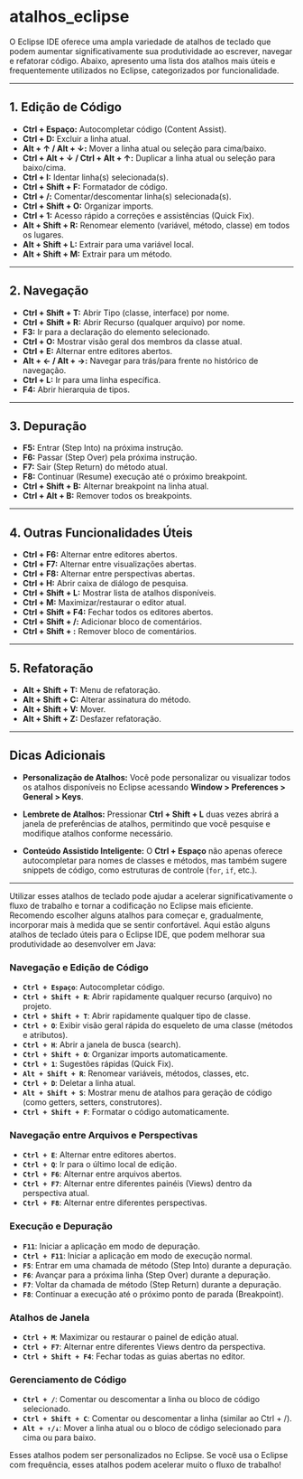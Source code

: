 # atalhos_eclipse

O Eclipse IDE oferece uma ampla variedade de atalhos de teclado que podem aumentar significativamente sua produtividade ao escrever, navegar e refatorar código. Abaixo, apresento uma lista dos atalhos mais úteis e frequentemente utilizados no Eclipse, categorizados por funcionalidade.

---

## **1. Edição de Código**

- **Ctrl + Espaço:** Autocompletar código (Content Assist).
- **Ctrl + D:** Excluir a linha atual.
- **Alt + ↑ / Alt + ↓:** Mover a linha atual ou seleção para cima/baixo.
- **Ctrl + Alt + ↓ / Ctrl + Alt + ↑:** Duplicar a linha atual ou seleção para baixo/cima.
- **Ctrl + I:** Identar linha(s) selecionada(s).
- **Ctrl + Shift + F:** Formatador de código.
- **Ctrl + /:** Comentar/descomentar linha(s) selecionada(s).
- **Ctrl + Shift + O:** Organizar imports.
- **Ctrl + 1:** Acesso rápido a correções e assistências (Quick Fix).
- **Alt + Shift + R:** Renomear elemento (variável, método, classe) em todos os lugares.
- **Alt + Shift + L:** Extrair para uma variável local.
- **Alt + Shift + M:** Extrair para um método.

---

## **2. Navegação**

- **Ctrl + Shift + T:** Abrir Tipo (classe, interface) por nome.
- **Ctrl + Shift + R:** Abrir Recurso (qualquer arquivo) por nome.
- **F3:** Ir para a declaração do elemento selecionado.
- **Ctrl + O:** Mostrar visão geral dos membros da classe atual.
- **Ctrl + E:** Alternar entre editores abertos.
- **Alt + ← / Alt + →:** Navegar para trás/para frente no histórico de navegação.
- **Ctrl + L:** Ir para uma linha específica.
- **F4:** Abrir hierarquia de tipos.

---

## **3. Depuração**

- **F5:** Entrar (Step Into) na próxima instrução.
- **F6:** Passar (Step Over) pela próxima instrução.
- **F7:** Sair (Step Return) do método atual.
- **F8:** Continuar (Resume) execução até o próximo breakpoint.
- **Ctrl + Shift + B:** Alternar breakpoint na linha atual.
- **Ctrl + Alt + B:** Remover todos os breakpoints.

---

## **4. Outras Funcionalidades Úteis**

- **Ctrl + F6:** Alternar entre editores abertos.
- **Ctrl + F7:** Alternar entre visualizações abertas.
- **Ctrl + F8:** Alternar entre perspectivas abertas.
- **Ctrl + H:** Abrir caixa de diálogo de pesquisa.
- **Ctrl + Shift + L:** Mostrar lista de atalhos disponíveis.
- **Ctrl + M:** Maximizar/restaurar o editor atual.
- **Ctrl + Shift + F4:** Fechar todos os editores abertos.
- **Ctrl + Shift + /:** Adicionar bloco de comentários.
- **Ctrl + Shift + \:** Remover bloco de comentários.

---

## **5. Refatoração**

- **Alt + Shift + T:** Menu de refatoração.
- **Alt + Shift + C:** Alterar assinatura do método.
- **Alt + Shift + V:** Mover.
- **Alt + Shift + Z:** Desfazer refatoração.

---

## **Dicas Adicionais**

- **Personalização de Atalhos:** Você pode personalizar ou visualizar todos os atalhos disponíveis no Eclipse acessando **Window > Preferences > General > Keys**.

- **Lembrete de Atalhos:** Pressionar **Ctrl + Shift + L** duas vezes abrirá a janela de preferências de atalhos, permitindo que você pesquise e modifique atalhos conforme necessário.

- **Conteúdo Assistido Inteligente:** O **Ctrl + Espaço** não apenas oferece autocompletar para nomes de classes e métodos, mas também sugere snippets de código, como estruturas de controle (`for`, `if`, etc.).

---

Utilizar esses atalhos de teclado pode ajudar a acelerar significativamente o fluxo de trabalho e tornar a codificação no Eclipse mais eficiente. Recomendo escolher alguns atalhos para começar e, gradualmente, incorporar mais à medida que se sentir confortável.
Aqui estão alguns atalhos de teclado úteis para o Eclipse IDE, que podem melhorar sua produtividade ao desenvolver em Java:

### Navegação e Edição de Código
- **`Ctrl + Espaço`**: Autocompletar código.
- **`Ctrl + Shift + R`**: Abrir rapidamente qualquer recurso (arquivo) no projeto.
- **`Ctrl + Shift + T`**: Abrir rapidamente qualquer tipo de classe.
- **`Ctrl + O`**: Exibir visão geral rápida do esqueleto de uma classe (métodos e atributos).
- **`Ctrl + H`**: Abrir a janela de busca (search).
- **`Ctrl + Shift + O`**: Organizar imports automaticamente.
- **`Ctrl + 1`**: Sugestões rápidas (Quick Fix).
- **`Alt + Shift + R`**: Renomear variáveis, métodos, classes, etc.
- **`Ctrl + D`**: Deletar a linha atual.
- **`Alt + Shift + S`**: Mostrar menu de atalhos para geração de código (como getters, setters, construtores).
- **`Ctrl + Shift + F`**: Formatar o código automaticamente.

### Navegação entre Arquivos e Perspectivas
- **`Ctrl + E`**: Alternar entre editores abertos.
- **`Ctrl + Q`**: Ir para o último local de edição.
- **`Ctrl + F6`**: Alternar entre arquivos abertos.
- **`Ctrl + F7`**: Alternar entre diferentes painéis (Views) dentro da perspectiva atual.
- **`Ctrl + F8`**: Alternar entre diferentes perspectivas.

### Execução e Depuração
- **`F11`**: Iniciar a aplicação em modo de depuração.
- **`Ctrl + F11`**: Iniciar a aplicação em modo de execução normal.
- **`F5`**: Entrar em uma chamada de método (Step Into) durante a depuração.
- **`F6`**: Avançar para a próxima linha (Step Over) durante a depuração.
- **`F7`**: Voltar da chamada de método (Step Return) durante a depuração.
- **`F8`**: Continuar a execução até o próximo ponto de parada (Breakpoint).

### Atalhos de Janela
- **`Ctrl + M`**: Maximizar ou restaurar o painel de edição atual.
- **`Ctrl + F7`**: Alternar entre diferentes Views dentro da perspectiva.
- **`Ctrl + Shift + F4`**: Fechar todas as guias abertas no editor.

### Gerenciamento de Código
- **`Ctrl + /`**: Comentar ou descomentar a linha ou bloco de código selecionado.
- **`Ctrl + Shift + C`**: Comentar ou descomentar a linha (similar ao Ctrl + /).
- **`Alt + ↑/↓`**: Mover a linha atual ou o bloco de código selecionado para cima ou para baixo.

Esses atalhos podem ser personalizados no Eclipse. Se você usa o Eclipse com frequência, esses atalhos podem acelerar muito o fluxo de trabalho!
